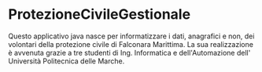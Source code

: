 # ProtezioneCivileGestionale

Questo applicativo java nasce per informatizzare i dati, anagrafici e non, dei volontari della protezione civile di Falconara Marittima.
La sua realizzazione è avvenuta grazie a tre studenti di Ing. Informatica e dell'Automazione dell' Università Politecnica delle Marche.


